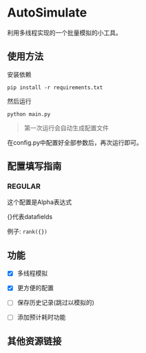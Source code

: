 # AutoSimulate

利用多线程实现的一个批量模拟的小工具。

## 使用方法

安装依赖

```shell
pip install -r requirements.txt
```

然后运行

```shell
python main.py
```

>第一次运行会自动生成配置文件

在config.py中配置好全部参数后，再次运行即可。

## 配置填写指南

### REGULAR

这个配置是Alpha表达式

{}代表datafields

例子: `rank({})`

## 功能

+ [x] 多线程模拟

+ [x] 更方便的配置

+ [ ] 保存历史记录(跳过以模拟的)

+ [ ] 添加预计耗时功能

## 其他资源链接


